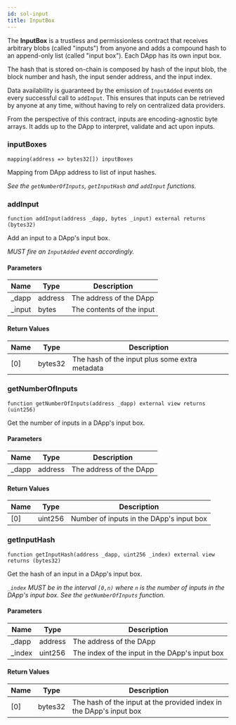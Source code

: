 ```yaml
---
id: sol-input
title: InputBox
---
```


The **InputBox** is a trustless and permissionless contract that receives arbitrary blobs
(called "inputs") from anyone and adds a compound hash to an append-only list
(called "input box"). Each DApp has its own input box.

The hash that is stored on-chain is composed by hash of the input blob,
the block number and hash, the input sender address, and the input index.

Data availability is guaranteed by the emission of `InputAdded` events
on every successful call to `addInput`. This ensures that inputs can be
retrieved by anyone at any time, without having to rely on centralized data
providers.

From the perspective of this contract, inputs are encoding-agnostic byte
arrays. It adds up to the DApp to interpret, validate and act upon inputs.

### inputBoxes

```solidity
mapping(address => bytes32[]) inputBoxes
```

Mapping from DApp address to list of input hashes.

_See the `getNumberOfInputs`, `getInputHash` and `addInput` functions._

### addInput

```solidity
function addInput(address _dapp, bytes _input) external returns (bytes32)
```

Add an input to a DApp's input box.

_MUST fire an `InputAdded` event accordingly._

#### Parameters

| Name | Type | Description |
| ---- | ---- | ----------- |
| _dapp | address | The address of the DApp |
| _input | bytes | The contents of the input |

#### Return Values

| Name | Type | Description |
| ---- | ---- | ----------- |
| [0] | bytes32 | The hash of the input plus some extra metadata |

### getNumberOfInputs

```solidity
function getNumberOfInputs(address _dapp) external view returns (uint256)
```

Get the number of inputs in a DApp's input box.

#### Parameters

| Name | Type | Description |
| ---- | ---- | ----------- |
| _dapp | address | The address of the DApp |

#### Return Values

| Name | Type | Description |
| ---- | ---- | ----------- |
| [0] | uint256 | Number of inputs in the DApp's input box |

### getInputHash

```solidity
function getInputHash(address _dapp, uint256 _index) external view returns (bytes32)
```

Get the hash of an input in a DApp's input box.

_`_index` MUST be in the interval `[0,n)` where `n` is the number of
     inputs in the DApp's input box. See the `getNumberOfInputs` function._

#### Parameters

| Name | Type | Description |
| ---- | ---- | ----------- |
| _dapp | address | The address of the DApp |
| _index | uint256 | The index of the input in the DApp's input box |

#### Return Values

| Name | Type | Description |
| ---- | ---- | ----------- |
| [0] | bytes32 | The hash of the input at the provided index in the DApp's input box |
